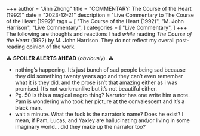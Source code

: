 +++
author = "Jinn Zhong"
title = "COMMENTARY: The Course of the Heart (1992)"
date = "2023-12-21"
description = "Live Commentary to The Course of the Heart (1992)"
tags = [
    "The Course of the Heart (1992)",
    "M. John Harrison",
    "Live Commentary",
]
categories = [
    "Live Commentary",
]
+++
The following are thoughts and reactions I had _while_ reading _The Course of the Heart_ (1992) by M. John Harrison. They do not reflect my overall post-reading opinion of the work. 

:warning: **SPOILER ALERTS AHEAD** (_obviously_). :warning:

* nothing’s happening. It’s just bunch of sad people being sad because they did something twenty years ago and they can’t even remember what it is they did. and the prose isn’t that amazing either as i was promised. It’s not workmanlike but it’s not beautiful either. 
* Pg. 50 is this a magical negro thing? Narrator has one write him a note. Pam is wondering who took her picture at the convalescent and it’s a black man.
* wait a minute. What the fuck is the narrator’s name? Does he exist? I mean, if Pam, Lucas, and Yaxley are hallucinating and/or living in some imaginary world… did they make up the narrator too?
